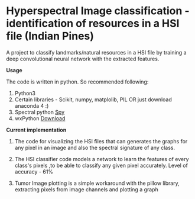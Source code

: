 # Hyperspectral Image classification - identification of resources in a HSI file (Indian Pines)

A project to classify landmarks/natural resources in a HSI file by training a deep convolutional neural network with the extracted features.

**Usage**

The code is written in python. So recommended following:
1. Python3
2. Certain libraries - Scikit, numpy, matplolib, PIL OR just download anaconda 4 :)
3. Spectral python [Spy](http://www.spectralpython.net/installation.html)
4. wxPython [Download](https://wxpython.org/)

**Current implementation**

1. The code for visualizing the HSI files that can generates the graphs for any pixel in an image and also the spectral signature of any class. 

2. The HSI classifier code models a network to learn the features of every class's pixels ,to be able to classify any given pixel accurately. Level of accuracy - 61%

3. Tumor Image plotting is a simple workaround with the pillow library, extracting pixels from image channels and plotting a graph



